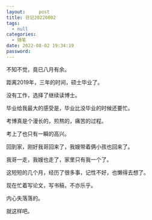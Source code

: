 ```yaml
---
layout:     post
title: 日记20220802
tags:
  - null
categories:
  - 随笔
date: 2022-08-02 19:34:19
password:
---
```


不知不觉，竟已八月有余。

距离2019年，三年的时间，硕士毕业了。

没有工作，选择了继续读博士。

毕业给我最大的感受是，毕业比没毕业的时候还要忙。

考博真是个漫长的，煎熬的，痛苦的过程。

考上了也只有一瞬的高兴。

回到家，刚好我哥回来了，我嫂带着俩小孩也回来了。

我哥一走，我嫂也走了，家里只有我一个了。

这短短的几个月，经历了很多事，记性不好，也懒得去想了。

现在忙着写论文，写书稿，不亦乐乎。

内心失落落的。

就这样吧。